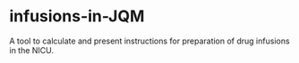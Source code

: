 infusions-in-JQM
================
A tool to calculate and present instructions for preparation of drug infusions in the NICU.

